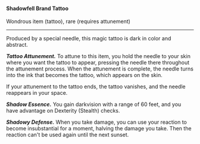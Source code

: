 #### Shadowfell Brand Tattoo

Wondrous item (tattoo), rare (requires attunement)

---

Produced by a special needle, this magic tattoo is dark in color and abstract.

***Tattoo Attunement.*** To attune to this item, you hold the needle to your skin where you want the tattoo to appear, pressing the needle there throughout the attunement process. When the attunement is complete, the needle turns into the ink that becomes the tattoo, which appears on the skin.

If your attunement to the tattoo ends, the tattoo vanishes, and the needle reappears in your space.

***Shadow Essence.*** You gain darkvision with a range of 60 feet, and you have advantage on Dexterity (Stealth) checks.

***Shadowy Defense.*** When you take damage, you can use your reaction to become insubstantial for a moment, halving the damage you take. Then the reaction can't be used again until the next sunset.